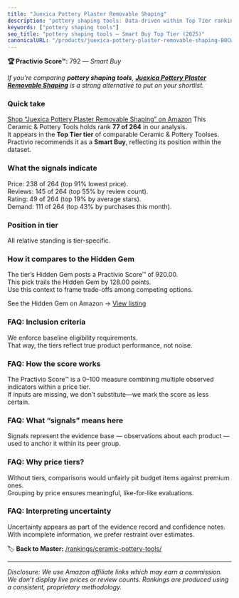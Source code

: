 ```yaml
---
title: "Juexica Pottery Plaster Removable Shaping"
description: "pottery shaping tools: Data-driven within Top Tier ranking using the Practivio Score™. Positioned by quality, value, demand, findability, momentum."
keywords: ["pottery shaping tools"]
seo_title: "pottery shaping tools — Smart Buy Top Tier (2025)"
canonicalURL: "/products/juexica-pottery-plaster-removable-shaping-B0CW68F7VR/"
---
```


**🏆 Practivio Score™:** 792 — _Smart Buy_


*If you're comparing **pottery shaping tools**, **[Juexica Pottery Plaster Removable Shaping](https://www.amazon.com/dp/B0CW68F7VR?tag=practivio-20)** is a strong alternative to put on your shortlist.*
### Quick take
[Shop “Juexica Pottery Plaster Removable Shaping” on Amazon](https://www.amazon.com/dp/B0CW68F7VR?tag=practivio-20)
This Ceramic & Pottery Tools holds rank **77 of 264** in our analysis.  
It appears in the **Top Tier tier** of comparable Ceramic & Pottery Toolses.  
Practivio recommends it as a **Smart Buy**, reflecting its position within the dataset.

### What the signals indicate
Price: 238 of 264 (top 91% lowest price).  
Reviews: 145 of 264 (top 55% by review count).  
Rating: 49 of 264 (top 19% by average stars).  
Demand: 111 of 264 (top 43% by purchases this month).

### Position in tier
All relative standing is tier-specific.

### How it compares to the Hidden Gem
The tier’s Hidden Gem posts a Practivio Score™ of 920.00.  
This pick trails the Hidden Gem by 128.00 points.  
Use this context to frame trade-offs among competing options.  

See the Hidden Gem on Amazon → [View listing](https://www.amazon.com/dp/B06XG9XHCG?tag=practivio-20)

### FAQ: Inclusion criteria
We enforce baseline eligibility requirements.  
That way, the tiers reflect true product performance, not noise.

### FAQ: How the score works
The Practivio Score™ is a 0–100 measure combining multiple observed indicators within a price tier.  
If inputs are missing, we don’t substitute—we mark the score as less certain.

### FAQ: What “signals” means here
Signals represent the evidence base — observations about each product — used to anchor it within its peer group.

### FAQ: Why price tiers?
Without tiers, comparisons would unfairly pit budget items against premium ones.  
Grouping by price ensures meaningful, like-for-like evaluations.

### FAQ: Interpreting uncertainty
Uncertainty appears as part of the evidence record and confidence notes.  
With incomplete information, we prefer restraint over estimates.


🏷️ **Back to Master:** [/rankings/ceramic-pottery-tools/](/rankings/ceramic-pottery-tools/)

---
_Disclosure: We use Amazon affiliate links which may earn a commission. We don’t display live prices or review counts. Rankings are produced using a consistent, proprietary methodology._
